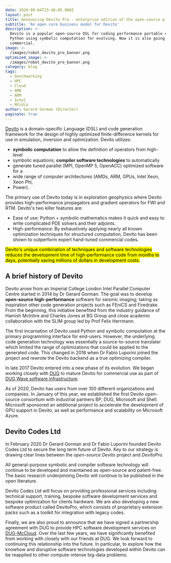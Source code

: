 ```yaml
---
date: 2020-09-04T23:48:05.000Z
layout: post
title: Announcing Devito Pro - enterprise edition of the open-source platform Devito
subtitle: 'An open core business model for Devito'
description: >-
  Devito is a popular open-source DSL for coding performance portable code in
  Python using symbolic computation for evolving. Now it is also going
  commercial.
image: >-
  /images/robot_devito_pro_banner.png
optimized_image: >-
  /images/robot_devito_pro_banner.png
category: blog
tags:
  - benchmarking
  - HPC
  - Cloud
  - AMD
  - ARM
  - Intel
  - NVidia
author: Gerard Gorman (Director)
paginate: true
---
```


[Devito](https://www.devitoproject.org) is a domain-specific Language (DSL)
and code generation framework for the design of highly optimized
finite-difference kernels for use in simulation, inversion and optimization.
Devito utilizes:
* **symbolic computation** to allow the definition of operators from high-level
* symbolic equations; **compiler software technologies** to automatically
* generate tuned parallel (MPI, OpenMP 5, OpenACC) optimized software for a
* wide range of computer architectures (AMDs, ARM, GPUs, Intel Xeon, Xeon Phi,
* Power).

The primary use of Devito today is in exploration geophysics where Devito
provides high-performance propagators and gradient operators for FWI and RTM.
Devito's two killer features are:
* Ease of use: Python + symbolic mathematics makes it quick and easy to write complicated PDE solvers and their adjoints.
* High-performance: By exhaustively applying nearly all known optimization techniques for structured computation, Devito has been shown to outperform expert hand-tuned commercial codes.

<mark>Devito's unique combination of techniques and software technologies
reduces the development time of high-performance code from months to days,
potentially saving millions of dollars in development costs.</mark>

## A brief history of Devito
Devito arose from an Imperial College London Intel Parallel Computer Centre
started in 2014 by Dr Gerard Gorman. The goal was to develop **open-source
high-performance** software for seismic imaging; taking as inspiration other
code generation projects such as FEniCS and Firedrake. From the beginning,
this initiative benefited from the industry guidance of Hamish McIntire and
Charles Jones at BG Group and close academic collaboration with the SLIM
group led by Prof Felix Herrmann.

The first incarnation of Devito used Python and symbolic computation at the
primary programming interface for end-users. However, the underlying code
generation technology was essentially a source-to-source translater which
limited the range of optimizations that could be applied to the generated
code. This changed in 2016 when Dr Fabio Luporini joined the project and
rewrote the Devito backend as a true optimizing compiler.

In late 2017 Devito entered into a new phase of its evolution. We began
working closely with [DUG](https://dug.com/) to mature Devito for commercial
use as part of [DUG Wave software
infrastructure](https://dug.com/geoscience-services/full-waveform-inversion-fwi/).

As of 2020, Devito has users from over 100 different organizations and
companies. In January of this year, we established the first Devito
open-source consortium with industrial partners BP, DUG, Microsoft and Shell.
Microsoft sponsored an additional project to accelerate the development of
GPU support in Devito, as well as performance and scalability on Microsoft
Azure.

## Devito Codes Ltd
In February 2020 Dr Gerard Gorman and Dr Fabio Luporini founded Devito Codes
Ltd to secure the long term future of Devito. Key to our strategy is drawing
clear lines between the *open-source Devito* project and *DevitoPro*.

All general-purpose symbolic and compiler software technology will continue
to be developed and maintained as open-source and patent-free. The basic
research underpinning Devito will continue to be published in the open
literature.

Devito Codes Ltd will focus on providing professional services including
technical support, training, bespoke software development services and
bespoke optimization for clients hardware. We are also developing a new
software product called DevitoPro, which consists of proprietary extension
packs such as a toolkit for integration with legacy codes.

Finally, we are also proud to announce that we have signed a partnership
agreement with DUG to provide HPC software development services on
[DUG-McCloud](https://dug.com/dug-mccloud/). Over the last few years, we have
significantly benefited from working with closely with our friends at DUG. We
look forward to continuing this relationship into the future. In particular,
to explore how the knowhow and disruptive software technologies developed
within Devito can be reapplied to other compute-intense big-data problems.
